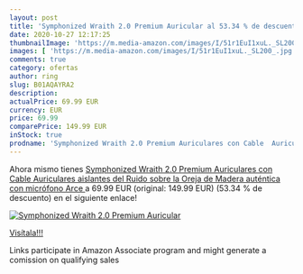 ```yaml
---
layout: post
title: 'Symphonized Wraith 2.0 Premium Auricular al 53.34 % de descuento'
date: 2020-10-27 12:17:25
thumbnailImage: 'https://m.media-amazon.com/images/I/51r1EuI1xuL._SL200_.jpg'
images: [ 'https://m.media-amazon.com/images/I/51r1EuI1xuL._SL200_.jpg' ]
comments: true
category: ofertas
author: ring
slug: B01AQAYRA2
description:
actualPrice: 69.99 EUR
currency: EUR
price: 69.99
comparePrice: 149.99 EUR
inStock: true
prodname: 'Symphonized Wraith 2.0 Premium Auriculares con Cable  Auriculares aislantes del Ruido sobre la Oreja  de Madera auténtica con micrófono  Arce '
---
```


Ahora mismo tienes [Symphonized Wraith 2.0 Premium Auriculares con Cable  Auriculares aislantes del Ruido sobre la Oreja  de Madera auténtica con micrófono  Arce ](https://www.amazon.es/dp/B01AQAYRA2/?tag=tolees-21) a 69.99 EUR (original: 149.99 EUR) (53.34 %  de descuento) en el siguiente enlace!

[![Symphonized Wraith 2.0 Premium Auricular](https://m.media-amazon.com/images/I/51r1EuI1xuL._SL200_.jpg)](https://www.amazon.es/dp/B01AQAYRA2/?tag=tolees-21)

[Visítala!!!](https://www.amazon.es/dp/B01AQAYRA2/?tag=tolees-21)

Links participate in Amazon Associate program and might generate a comission on qualifying sales
